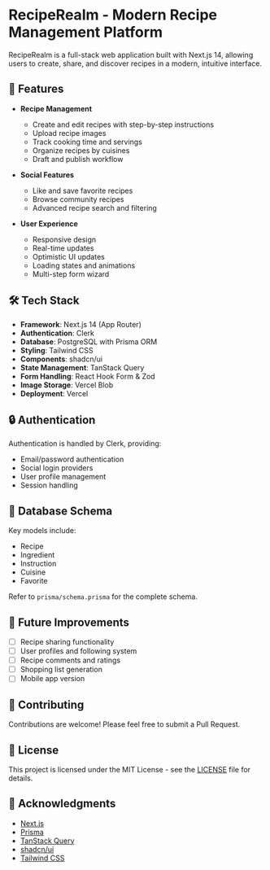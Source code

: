 # RecipeRealm - Modern Recipe Management Platform

RecipeRealm is a full-stack web application built with Next.js 14, allowing users to create, share, and discover recipes in a modern, intuitive interface.

## 🚀 Features

- **Recipe Management**
  - Create and edit recipes with step-by-step instructions
  - Upload recipe images
  - Track cooking time and servings
  - Organize recipes by cuisines
  - Draft and publish workflow

- **Social Features**
  - Like and save favorite recipes
  - Browse community recipes
  - Advanced recipe search and filtering

- **User Experience**
  - Responsive design
  - Real-time updates
  - Optimistic UI updates
  - Loading states and animations
  - Multi-step form wizard

## 🛠️ Tech Stack

- **Framework**: Next.js 14 (App Router)
- **Authentication**: Clerk
- **Database**: PostgreSQL with Prisma ORM
- **Styling**: Tailwind CSS
- **Components**: shadcn/ui
- **State Management**: TanStack Query
- **Form Handling**: React Hook Form & Zod
- **Image Storage**: Vercel Blob
- **Deployment**: Vercel


## 🔒 Authentication

Authentication is handled by Clerk, providing:
- Email/password authentication
- Social login providers
- User profile management
- Session handling

## 💾 Database Schema

Key models include:
- Recipe
- Ingredient
- Instruction
- Cuisine
- Favorite

Refer to `prisma/schema.prisma` for the complete schema.

## 🎯 Future Improvements

- [ ] Recipe sharing functionality
- [ ] User profiles and following system
- [ ] Recipe comments and ratings
- [ ] Shopping list generation
- [ ] Mobile app version

## 🤝 Contributing

Contributions are welcome! Please feel free to submit a Pull Request.

## 📄 License

This project is licensed under the MIT License - see the [LICENSE](LICENSE) file for details.

## 👏 Acknowledgments

- [Next.js](https://nextjs.org/)
- [Prisma](https://www.prisma.io/)
- [TanStack Query](https://tanstack.com/query)
- [shadcn/ui](https://ui.shadcn.com/)
- [Tailwind CSS](https://tailwindcss.com/)
